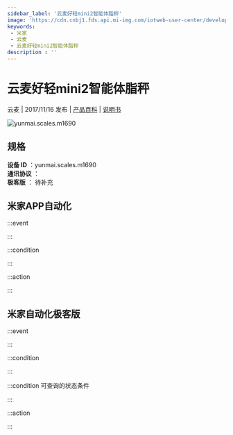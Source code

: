 ```yaml
---
sidebar_label: '云麦好轻mini2智能体脂秤'
image: 'https://cdn.cnbj1.fds.api.mi-img.com/iotweb-user-center/developer_1678870888852Fc1SAJX4.png?GalaxyAccessKeyId=AKVGLQWBOVIRQ3XLEW&Expires=9223372036854775807&Signature=dNF+MuBtpf+PlX3WHVlIQK6wGng='
keywords: 
 - 米家
 - 云麦
 - 云麦好轻mini2智能体脂秤
description : ''
---
```

# 云麦好轻mini2智能体脂秤

云麦 | 2017/11/16 发布 | [产品百科](https://home.mi.com/webapp/content/baike/product/index.html?model=yunmai.scales.m1690/) | [说明书](https://home.mi.com/views/introduction.html?model=yunmai.scales.m1690&region=cn)

![yunmai.scales.m1690](https://cdn.cnbj1.fds.api.mi-img.com/iotweb-user-center/developer_1678870888852Fc1SAJX4.png?GalaxyAccessKeyId=AKVGLQWBOVIRQ3XLEW&Expires=9223372036854775807&Signature=dNF+MuBtpf+PlX3WHVlIQK6wGng=)

## 规格  
> 
**设备 ID** ：yunmai.scales.m1690  
**通讯协议** ：  
**极客版**  ： 待补充 


## 米家APP自动化  

:::event  

:::

:::condition  

:::

:::action   

:::

## 米家自动化极客版  

:::event  

:::

:::condition  

:::

:::condition 可查询的状态条件  

:::

:::action  

:::

        
